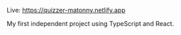 Live: https://quizzer-matonny.netlify.app

My first independent project using TypeScript and React.
